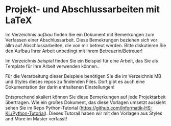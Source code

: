 # Projekt- und Abschlussarbeiten mit LaTeX
Im Verzeichnis *aufbau* finden Sie ein Dokument mit Bemerkungen zum Verfassen einer Abschlussarbeit. Diese Bemekrungen beziehen sich vor allm auf Abschlussarbeiten, die von mir betreut werden. 
Bitte diskutieren Sie den Aufbau Ihrer Arbeit unbedingt mit Ihrem Betreuerin/Betreuer!

Im Verzeichnis *beispiel* finden Sie ein Beispiel für eine Arbeit, das Sie als Template für Ihre Arbeit verwenden können..

Für die Verarbeitung dieser Beispiele benötigen Sie die im Verzeichnis MB  und Styles dieses repos zu findenden Files.
Dort gibt es auch eine Dokumentation der darin enthaltenen Einstellungen!

Entsprechend skaliert können Sie diese Bemerkungen auf jede Projektarbeit übertragen. Wie ein großes Dokument, das diese Vorlagen umsetzt aussieht sehen Sie im Repo Python-Tutorial (https://github.com/Informatik-HS-KL/Python-Tutorial). Dieses Tutorail haben wir mit den Vorlagen aus Styles and More im Master verfasst!
